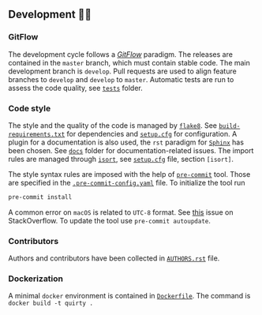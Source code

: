 ## Development 👩‍💻

### GitFlow

The development cycle follows a *[GitFlow](https://www.atlassian.com/git/tutorials/comparing-workflows/gitflow-workflow)*
paradigm. The releases are contained in the `master` branch, which
must contain stable code. The main development branch
is `develop`. Pull requests are used to align feature branches to `develop` and
`develop` to `master`. Automatic tests are run to assess the
code quality, see [`tests`](tests) folder.

### Code style

The style and the quality of the code is managed
by [`flake8`](https://flake8.pycqa.org/en/latest/). See [`build-requirements.txt`](build-requirements.txt) for dependencies
and [`setup.cfg`](setup.cfg) for configuration.
A plugin for a documentation is also used, the `rst` paradigm for [`Sphinx`](https://www.sphinx-doc.org/en/master/index.html)
has been chosen. See [`docs`](docs) folder for documentation-related issues.
The import rules are managed through [`isort`](https://pycqa.github.io/isort/), see [`setup.cfg`](setup.cfg) file, section
`[isort]`.

The style syntax rules are imposed with the help of [`pre-commit`](https://pre-commit.com/) tool.
Those are specified in the [`.pre-commit-config.yaml`](.pre-commit-config.yaml) file.
To initialize the tool run
```bash
pre-commit install
```
A common error on `macOS` is related to `UTC-8` format. See [this](https://stackoverflow.com/questions/60557160/python3-8-fails-with-fatal-python-error-config-get-locale-encoding) issue
on StackOverflow. To update the tool use `pre-commit autoupdate`.


### Contributors

Authors and contributors have been collected in [`AUTHORS.rst`](AUTHORS.rst) file.

### Dockerization
A minimal `docker` environment is contained in [`Dockerfile`](Dockerfile).
The command is `docker build -t quirty .`